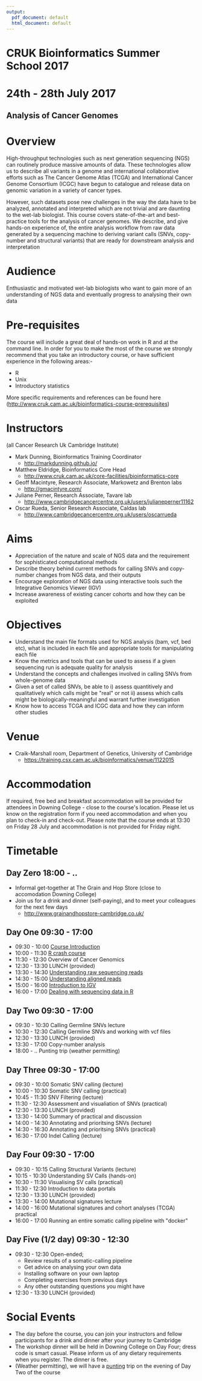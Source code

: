 ```yaml
---
output:
  pdf_document: default
  html_document: default
---
```

# CRUK Bioinformatics Summer School 2017
# 24th - 28th July 2017

## Analysis of Cancer Genomes

# Overview

High-throughput technologies such as next generation sequencing (NGS) can routinely produce massive amounts of data. These technologies allow us to describe all variants in a genome and international collaborative efforts such as The Cancer Genome Atlas (TCGA) and International Cancer Genome Consortium (ICGC) have begun to catalogue and release data on genomic variation in a variety of cancer types.

However, such datasets pose new challenges in the way the data have to be analyzed, annotated and interpreted which are not trivial and are daunting to the wet-lab biologist. This course covers state-of-the-art and best-practice tools for the analysis of cancer genomes. We describe, and give hands-on experience of, the entire analysis workflow from raw data generated by a sequencing machine to deriving variant calls (SNVs, copy-number and structural variants) that are ready for downstream analysis and interpretation

# Audience

Enthusiastic and motivated wet-lab biologists who want to gain more of an understanding of NGS data and eventually progress to analysing their own data

# Pre-requisites

The course will include a great deal of hands-on work in R and at the command line. In order for you to make the most of the course we strongly recommend that you take an introductory course, or have sufficient experience in the following areas:-

- R
- Unix
- Introductory statistics

More specific requirements and references can be found here (http://www.cruk.cam.ac.uk/bioinformatics-course-prerequisites)


# Instructors

(all Cancer Research Uk Cambridge Institute)

- Mark Dunning, Bioinformatics Training Coordinator
    + http://markdunning.github.io/
- Matthew Eldridge, Bioinformatics Core Head
    + http://www.cruk.cam.ac.uk/core-facilities/bioinformatics-core
- Geoff Macintyre, Research Associate, Markowetz and Brenton labs
    + http://gmacintyre.com/
- Juliane Perner, Research Associate, Tavare lab
    + http://www.cambridgecancercentre.org.uk/users/julianeperner11162
- Oscar Rueda, Senior Research Associate, Caldas lab
    + http://www.cambridgecancercentre.org.uk/users/oscarrueda

# Aims

- Appreciation of the nature and scale of NGS data and the requirement for sophisticated computational methods
- Describe theory behind current methods for calling SNVs and copy-number changes from NGS data, and their outputs
- Encourage exploration of NGS data using interactive tools such the Integrative Genomics Viewer (IGV)
- Increase awareness of existing cancer cohorts and how they can be exploited

# Objectives

- Understand the main file formats used for NGS analysis (bam, vcf, bed etc), what is included in each file and appropriate tools for manipulating each file
- Know the metrics and tools that can be used to assess if a given sequencing run is adequate quality for analysis
- Understand the concepts and challenges involved in calling SNVs from whole-genome data
- Given a set of called SNVs, be able to 
    i) assess quantitively and qualitatively which calls might be "real" or not 
    ii) assess which calls might be biologically-meaningful and warrant further investigation
- Know how to access TCGA and ICGC data and how they can inform other studies


# Venue
- Craik-Marshall room, Department of Genetics, University of Cambridge
    + https://training.csx.cam.ac.uk/bioinformatics/venue/1122015
    
# Accommodation
If required, free bed and breakfast accommodation will be provided for attendees in Downing College - close to the course's location. Please let us know on the registration form if you need accommodation and when you plan to check-in and check-out. Please note that the course ends at 13:30 on Friday 28 July and accommodation is not provided for Friday night.

# Timetable

## Day Zero 18:00 - ..

- Informal get-together at The Grain and Hop Store (close to accomodation Downing College)
- Join us for a drink and dinner (self-paying), and to meet your colleagues for the next few days
    + http://www.grainandhopstore-cambridge.co.uk/

## Day One 09:30 - 17:00

- 09:30 - 10:00 [Course Introduction](Day1/Session1-intro.html)
- 10:00 - 11:30 [R crash course](Day1/Session2-Rnotes.nb.html)
- 11:30 - 12:30 Overview of Cancer Genomics
- 12:30 - 13:30 LUNCH (provided)
- 13:30 - 14:30 [Understanding raw sequencing reads](Day1/Session3-seqIntro.html)
- 14:30 - 15:00 [Understanding aligned reads](Day1/Session4-alignedReads.html)
- 15:00 - 16:00 [Introduction to IGV](Day1/Session6-IGV.html)
- 16:00 - 17:00 [Dealing with sequencing data in R](Day1/Session7-seqDatainR.nb.html)

## Day Two 09:30 - 17:00

- 09:30 - 10:30 Calling Germline SNVs lecture
- 10:30 - 12:30 Calling Germline SNVs and working with vcf files
- 12:30 - 13:30 LUNCH (provided)
- 13:30 - 17:00 Copy-number analysis 
- 18:00 - .. Punting trip (weather permitting)
  
## Day Three 09:30 - 17:00

- 09:30 - 10:00 Somatic SNV calling (lecture)
- 10:00 - 10:30 Somatic SNV calling (practical)
- 10:45 - 11:30 SNV Filtering (lecture)
- 11:30 - 12:30 Assessment and visualiation of SNVs (practical)
- 12:30 - 13:30 LUNCH (provided)
- 13:30 - 14:00 Summary of practical and discussion
- 14:00 - 14:30 Annotating and prioritsing SNVs (lecture)
- 14:30 - 16:30 Annotating and prioritsing SNVs (practical)
- 16:30 - 17:00 Indel Calling (lecture)
  
## Day Four 09:30 - 17:00

- 09:30 - 10:15 Calling Structural Variants (lecture)
- 10:15 - 10:30 Understanding SV Calls (hands-on)
- 10:30 - 11:30 Visualising SV calls (practical)
- 11:30 - 12:30 Introduction to data portals
- 12:30 - 13:30 LUNCH (provided)
- 13:30 - 14:00 Mutational signatures lecture
- 14:00 - 16:00 Mutational signatures and cohort analyses (TCGA) practical
- 16:00 - 17:00 Running an entire somatic calling pipeline with "docker"

## Day Five (1/2 day) 09:30 - 12:30
- 09:30 - 12:30  Open-ended;
    + Review results of a somatic-calling pipeline
    + Get advice on analysing your own data
    + Installing software on your own laptop
    + Completing exercises from previous days
    + Any other outstanding questions you might have
- 12:30 - 13:30 LUNCH (provided)

# Social Events

- The day before the course, you can join your instructors and fellow participants for a drink and dinner after your journey to Cambridge
- The workshop dinner will be held in Downing College on Day Four; dress code is smart casual. Please inform us of any dietary requirements when you register. The dinner is free.
- (Weather permitting), we will have a [punting](http://www.scudamores.com/) trip on the evening of Day Two of the course
